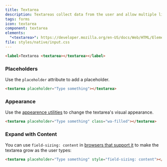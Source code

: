 ```yaml
---
title: Textarea
description: Textareas collect data from the user and allow multiple lines of text.
tags: forms
icon: textarea
component: textarea
elements:
  "<textarea>": https://developer.mozilla.org/en-US/docs/Web/HTML/Element/textarea
file: styles/native/input.css
---
```


```html {.example}
<label>Textarea <textarea></textarea></label>
```

### Placeholders

Use the `placeholder` attribute to add a placeholder.

```html {.example}
<textarea placeholder="Type something"></textarea>
```

### Appearance

Use the [appearence utilities](/docs/utilities/appearance/) to change the textarea's visual appearance.

```html {.example}
<textarea placeholder="Type something" class="wa-filled"></textarea>
```

### Expand with Content

You can use `field-sizing: content` in [browsers that support it](https://caniuse.com/mdn-css_properties_field-sizing) to make the textarea grow as the user types:

```html {.example}
<textarea placeholder="Type something" style="field-sizing: content"></textarea>
```
